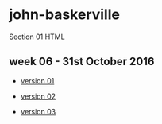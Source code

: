 # john-baskerville

Section 01 HTML

week 06 - 31st October 2016
---------------------------
- [version 01](https://aoifemclaughlin.github.io/john-baskerville/baskerville1.html)

- [version 02](https://aoifemclaughlin.github.io/john-baskerville/baskerville2.html)
- [version 03](https://aoifemclaughlin.github.io/john-baskerville/baskerville3.html)